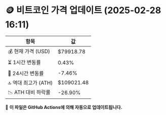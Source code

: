 # 🪙 비트코인 가격 업데이트 (2025-02-28 16:11)

| 항목                | 값 |
|--------------------|----------------|
| 💰 현재 가격 (USD) | $79918.78 |
| ⏳ 1시간 변동률    | 0.43% |
| 📆 24시간 변동률   | -7.46% |
| 🔝 역대 최고가 (ATH) | $109021.48 |
| 📉 ATH 대비 하락률 | -26.90% |

🔄 **이 파일은 GitHub Actions에 의해 자동으로 업데이트됩니다.**
